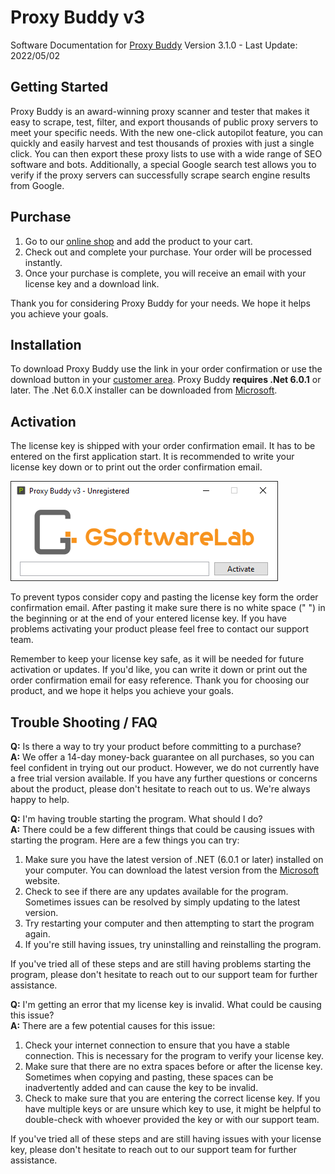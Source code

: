 # Proxy Buddy v3

Software Documentation for [Proxy Buddy](https://gsoftwarelab.com/proxy-buddy-scraper-tester/) Version 3.1.0 - Last Update: 2022/05/02

## Getting Started

Proxy Buddy is an award-winning proxy scanner and tester that makes it easy to scrape, test, filter, and export thousands of public proxy servers to meet your specific needs. With the new one-click autopilot feature, you can quickly and easily harvest and test thousands of proxies with just a single click. You can then export these proxy lists to use with a wide range of SEO software and bots. Additionally, a special Google search test allows you to verify if the proxy servers can successfully scrape search engine results from Google.

## Purchase

1. Go to our [online shop](https://gsoftwarelab.com/shop/) and add the product to your cart.
2. Check out and complete your purchase. Your order will be processed instantly.
3. Once your purchase is complete, you will receive an email with your license key and a download link.

Thank you for considering Proxy Buddy for your needs. We hope it helps you achieve your goals.

## Installation

To download Proxy Buddy use the link in your order confirmation or use the download button in your [customer area](https://gsoftwarelab.com/my-account/downloads/). Proxy Buddy **requires .Net 6.0.1** or later. The .Net 6.0.X installer can be downloaded from [Microsoft](https://dotnet.microsoft.com/en-us/download/dotnet/6.0).

## Activation

The license key is shipped with your order confirmation email. It has to be entered on the first application start. It is recommended to write your license key down or to print out the order confirmation email.

![License activation](assets/img/activation.png)

To prevent typos consider copy and pasting the license key form the order confirmation email. After pasting it make sure there is no white space (" ") in the beginning or at the end of your entered license key. If you have problems activating your product please feel free to contact our support team.

Remember to keep your license key safe, as it will be needed for future activation or updates. If you'd like, you can write it down or print out the order confirmation email for easy reference. Thank you for choosing our product, and we hope it helps you achieve your goals.

## Trouble Shooting / FAQ

**Q:** Is there a way to try your product before committing to a purchase? \
**A:** We offer a 14-day money-back guarantee on all purchases, so you can feel confident in trying out our product. However, we do not currently have a free trial version available. If you have any further questions or concerns about the product, please don't hesitate to reach out to us. We're always happy to help.

**Q:** I'm having trouble starting the program. What should I do?\
**A:** There could be a few different things that could be causing issues with starting the program. Here are a few things you can try:

1. Make sure you have the latest version of .NET (6.0.1 or later) installed on your computer. You can download the latest version from the [Microsoft](https://dotnet.microsoft.com/en-us/download/dotnet/6.0) website.
2. Check to see if there are any updates available for the program. Sometimes issues can be resolved by simply updating to the latest version.
3. Try restarting your computer and then attempting to start the program again.
4. If you're still having issues, try uninstalling and reinstalling the program.

If you've tried all of these steps and are still having problems starting the program, please don't hesitate to reach out to our support team for further assistance.

**Q:** I'm getting an error that my license key is invalid. What could be causing this issue? \
**A:** There are a few potential causes for this issue:

1. Check your internet connection to ensure that you have a stable connection. This is necessary for the program to verify your license key.
2. Make sure that there are no extra spaces before or after the license key. Sometimes when copying and pasting, these spaces can be inadvertently added and can cause the key to be invalid.
3. Check to make sure that you are entering the correct license key. If you have multiple keys or are unsure which key to use, it might be helpful to double-check with whoever provided the key or with our support team.

If you've tried all of these steps and are still having issues with your license key, please don't hesitate to reach out to our support team for further assistance.
